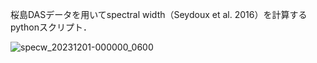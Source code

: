 桜島DASデータを用いてspectral width（Seydoux et al. 2016）を計算するpythonスクリプト．

![specw_20231201-000000_0600](https://github.com/user-attachments/assets/3ff9af77-a713-4284-8307-e421f42d50fa)

